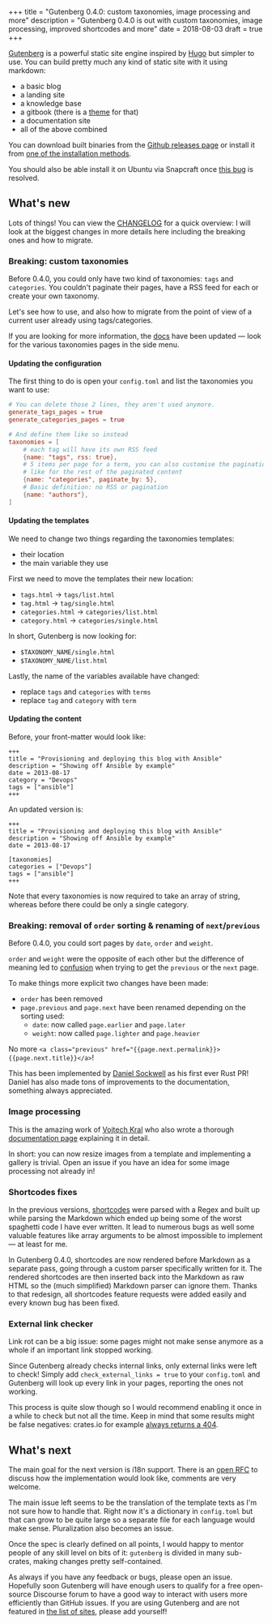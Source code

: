 +++
title = "Gutenberg 0.4.0: custom taxonomies, image processing and more"
description = "Gutenberg 0.4.0 is out with custom taxonomies, image processing, improved shortcodes and more"
date = 2018-08-03
draft = true
+++

[Gutenberg](https://github.com/Keats/gutenberg) is a powerful static site engine inspired by [Hugo](https://gohugo.io/) but simpler to use.
You can build pretty much any kind of static site with it using markdown:

- a basic blog
- a landing site
- a knowledge base
- a gitbook (there is a [theme](https://github.com/Keats/book) for that)
- a documentation site
- all of the above combined

You can download built binaries from the [Github releases page](https://github.com/Keats/gutenberg/releases) or install
it from [one of the installation methods](https://www.getgutenberg.io/documentation/getting-started/installation/).

You should also be able install it on Ubuntu via Snapcraft once [this bug](https://forum.snapcraft.io/t/the-rust-plugin-sets-an-invalid-manifest-path/6565/6)
is resolved.

## What's new

Lots of things! You can view the [CHANGELOG](https://github.com/Keats/gutenberg/blob/master/CHANGELOG.md) for
a quick overview: I will look at the biggest changes in more details here including the breaking ones and how to migrate.

### Breaking: custom taxonomies
Before 0.4.0, you could only have two kind of taxonomies: `tags` and `categories`. You
couldn't paginate their pages, have a RSS feed for each or create your own taxonomy.

Let's see how to use, and also how to migrate from the point of view of a current user
already using tags/categories.

If you are looking for more information, the [docs](https://www.getgutenberg.io/documentation/content/taxonomies/) have been updated — look
for the various taxonomies pages in the side menu.

#### Updating the configuration
The first thing to do is open your `config.toml` and list the taxonomies you want to use:

```toml
# You can delete those 2 lines, they aren't used anymore.
generate_tags_pages = true
generate_categories_pages = true

# And define them like so instead
taxonomies = [
    # each tag will have its own RSS feed
    {name: "tags", rss: true},
    # 5 items per page for a term, you can also customise the pagination path
    # like for the rest of the paginated content
    {name: "categories", paginate_by: 5},
    # Basic definition: no RSS or pagination
    {name: "authors"},
]
```

#### Updating the templates
We need to change two things regarding the taxonomies templates:

- their location
- the main variable they use

 First we need to move the templates their new location:

- `tags.html` -> `tags/list.html`
- `tag.html` -> `tag/single.html`
- `categories.html` -> `categories/list.html`
- `category.html` -> `categories/single.html`

In short, Gutenberg is now looking for:

- `$TAXONOMY_NAME/single.html`
- `$TAXONOMY_NAME/list.html`

Lastly, the name of the variables available have changed:

- replace `tags` and `categories` with `terms`
- replace `tag` and `category` with `term`

#### Updating the content
Before, your front-matter would look like:

```
+++
title = "Provisioning and deploying this blog with Ansible"
description = "Showing off Ansible by example"
date = 2013-08-17
category = "Devops"
tags = ["ansible"]
+++
```

An updated version is:

```
+++
title = "Provisioning and deploying this blog with Ansible"
description = "Showing off Ansible by example"
date = 2013-08-17

[taxonomies]
categories = ["Devops"]
tags = ["ansible"]
+++
```

Note that every taxonomies is now required to take an array of string, whereas before
there could be only a single category.

### Breaking: removal of `order` sorting & renaming of `next`/`previous`
Before 0.4.0, you could sort pages by `date`, `order` and `weight`.

`order` and `weight` were the opposite of each other but the difference of meaning led
to [confusion](https://github.com/Keats/gutenberg/issues/338) when trying to get the `previous` or the `next` page.

To make things more explicit two changes have been made:

- `order` has been removed
- `page.previous` and `page.next` have been renamed depending on the sorting used:
    - `date`: now called `page.earlier` and `page.later`
    - `weight`: now called `page.lighter` and `page.heavier`

No more `<a class="previous" href="{{page.next.permalink}}>{{page.next.title}}</a>`!

This has been implemented by [Daniel Sockwell](https://github.com/codesections) as his first ever Rust PR!
Daniel has also made tons of improvements to the documentation, something always appreciated.

### Image processing

This is the amazing work of [Vojtech Kral](https://github.com/vojtechkral) who also wrote
a thorough [documentation page](https://www.getgutenberg.io/documentation/content/image-processing/) explaining it in detail.

In short: you can now resize images from a template and implementing a gallery is trivial. Open an issue if you have an idea for
some image processing not already in!

### Shortcodes fixes
In the previous versions, [shortcodes](https://www.getgutenberg.io/documentation/content/shortcodes/) were parsed with a Regex and built up
while parsing the Markdown which ended up being some of the worst spaghetti code I have ever written.
It lead to numerous bugs as well some valuable features like array arguments to be almost impossible to implement — at least for me.


In Gutenberg 0.4.0, shortcodes are now rendered before Markdown as a separate pass, going through a custom parser specifically written for it.
The rendered shortcodes are then inserted back into the Markdown as raw HTML so the (much simplified) Markdown parser can ignore them.
Thanks to that redesign, all shortcodes feature requests were added easily and every known bug has been fixed.

### External link checker
Link rot can be a big issue: some pages might not make sense anymore as a whole if an important link stopped working.

Since Gutenberg already checks internal links, only external links were left to check!
Simply add `check_external_links = true` to your `config.toml` and Gutenberg will look up every link in your pages, reporting the ones
not working.

This process is quite slow though so I would recommend enabling it once in a while to check but not all the time.
Keep in mind that some results might be false negatives: crates.io for example [always returns a 404](https://github.com/rust-lang/crates.io/issues/788).

## What's next

The main goal for the next version is i18n support. There is an [open RFC](https://github.com/Keats/gutenberg/pull/111) to
discuss how the implementation would look like, comments are very welcome.

The main issue left seems to be the translation of the template texts as I'm not sure how to handle that.
Right now it's a dictionary in `config.toml` but that can grow to be quite large so a separate file for each language
would make sense. Pluralization also becomes an issue.

Once the spec is clearly defined on all points, I would happy to mentor people of any skill level on bits of it: `gutenberg` is divided in
many sub-crates, making changes pretty self-contained.

As always if you have any feedback or bugs, please open an issue. Hopefully soon Gutenberg will have enough users
to qualify for a free open-source Discourse forum to have a good way to interact with users more efficiently than GitHub issues.
If you are using Gutenberg and are not featured in [the list of sites](https://github.com/Keats/gutenberg/blob/master/EXAMPLES.md), please
add yourself!

